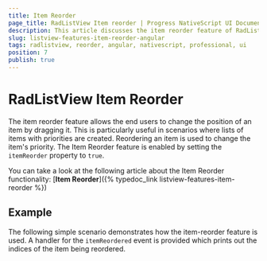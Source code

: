 ```yaml
---
title: Item Reorder
page_title: RadListView Item reorder | Progress NativeScript UI Documentation
description: This article discusses the item reorder feature of RadListView and it is used with Angular.
slug: listview-features-item-reorder-angular
tags: radlistview, reorder, angular, nativescript, professional, ui
position: 7
publish: true
---
```


# RadListView Item Reorder

The item reorder feature allows the end users to change the position of an item by dragging it. This is particularly useful in scenarios where lists of items with priorities are created. Reordering an item is used to change the item's priority. The Item Reorder feature is enabled by setting the `itemReorder` property to `true`.

You can take a look at the following article about the Item Reorder functionality: [**Item Reorder**]({% typedoc_link listview-features-item-reorder %})

## Example

The following simple scenario demonstrates how the item-reorder feature is used. A handler for the `itemReordered` event is provided which prints out the indices of the item being reordered.

<snippet id='angular-listview-reorder'/>

<snippet id='angular-listview-reorder-component'/>
